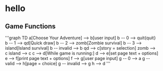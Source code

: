 # hello

## Game Functions

'''graph TD
  a[Choose Your Adventure] --> b[user input]
  b -- 0 --> quit{quit}
  b -- 1 --> qd[Quick draw]
  b -- 2 --> zomb[Zombie survival]
  b -- 3 --> island[Island survival]
  b -- invalid --> b
  qd --> c[story = selection]
  zomb --> c
  island --> c
  c --> d[While game is running:]
  d --> e[set page text + options]
  e --> f[print page text + options]
  f --> g[user page input]
  g -- 0 --> a
  g -- valid --> h[page = choice]
  g -- invalid --> g
  h --> d
'''